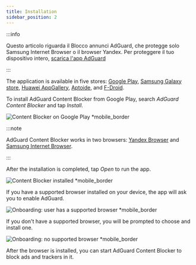 ```yaml
---
title: Installation
sidebar_position: 2
---
```


:::info

Questo articolo riguarda il Blocco annunci AdGuard, che protegge solo Samsung Internet Browser o il browser Yandex. Per proteggere il tuo dispositivo intero, [scarica l'app AdGuard](https://adguard.com/download.html?auto=true)

:::

The application is available in five stores: [Google Play](https://play.google.com/store/apps/details?id=com.adguard.android.contentblocker), [Samsung Galaxy store](https://galaxystore.samsung.com/detail/com.adguard.android.contentblocker), [Huawei AppGallery](https://appgallery.huawei.com/#/app/C100440597), [Aptoide](https://adguard-content-blocker.en.aptoide.com/), and [F-Droid](https://f-droid.org/en/packages/com.adguard.android.contentblocker/).

To install AdGuard Content Blocker from Google Play, search _AdGuard Content Blocker_ and tap _Install_.

![Content Blocker on Google Play *mobile_border](https://cdn.adtidy.org/content/Kb/ad_blocker/content_blocker/content_blocker_play_market.jpg)

:::note

AdGuard Content Blocker works in two browsers: [Yandex Browser](https://browser.yandex.com/) and [Samsung Internet Browser](https://play.google.com/store/apps/details?id=com.sec.android.app.sbrowser).

:::

After the installation is completed, tap _Open_ to run the app.

![Content Blocker installed *mobile_border](https://cdn.adtidy.org/content/Kb/ad_blocker/content_blocker/content_blocker_play_market_installed.jpg)

If you have a supported browser installed on your device, the app will ask you to enable AdGuard.

![Onboarding: user has a supported browser *mobile_border](https://cdn.adtidy.org/content/Kb/ad_blocker/content_blocker/content_blocker_onboarding2.jpg)

If you don't have a supported browser, you will be prompted to choose and install one.

![Onboarding: no supported browser *mobile_border](https://cdn.adtidy.org/content/Kb/ad_blocker/content_blocker/content_blocker_onboarding3.jpg)

After the browser is installed, you can start AdGuard Content Blocker to block ads and trackers in it.
